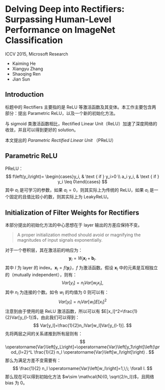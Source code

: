 # Delving Deep into Rectifiers: Surpassing Human-Level Performance on ImageNet Classification
ICCV 2015, Microsoft Research
- Kaiming He
- Xiangyu Zhang
- Shaoqing Ren
- Jian Sun


## Introduction
标题中的 Rectifiers 主要指的是 ReLU 等激活函数及其变体。本工作主要包含两部分：提出 Parametric ReLU，以及一个新的初始化方法。

与 sigmoid 类激活函数相比，Rectified Linear Unit（ReLU）加速了深度网络的收敛，并且可以得到更好的 solution。

本文提出的 *Parametric Rectified Linear Unit* （PReLU）

## Parametric ReLU
PReLU：
$$
f\left(y_i\right)= \begin{cases}y_i, & \text { if } y_i>0 \\ a_i y_i, & \text { if } y_i \leq 0\end{cases}
$$
其中 $a_i$ 是可学习的参数，如果 $a_i=0$，则其实际上为传统的 ReLU，如果 $a_i$ 是一个固定的且值比较小的数，则其实际上为 LeakyReLU。

## Initialization of Filter Weights for Rectifiers
本部分提出的初始化方法的中心思想在于 layer 输出的方差应保持不变。
> A proper initialization method should avoid or magnifying the magnitudes of input signals exponentially.

对于一个卷积层，其在激活前的响应为：
$$
\mathbf{y}_l = W_l\mathbf{x}_l+\mathbf{b}_l.
$$
其中 $l$ 为 layer 的 index。$\mathbf{x}_l=f(\mathbf{y}_l)$，$f$ 为激活函数。假设 $\mathbf{x}_l$ 中的元素是互相独立的（mutually independent），则有：
$$
Var[y_l]=n_lVar[w_lx_l],
$$
其中 $n_l$ 为连接的个数。如令 $w_l$ 的均值为 0 则可以有：
$$
Var[y_l]=n_lVar[w_l]E[x_l]^2
$$
注意到由于使用的是 ReLU 激活函数，所以可以有 $E[x_l]^2=\frac{1}{2}Var[y_{l-1}]$，由此我们可以得到：
$$
Var[y_l]=\frac{1}{2}n_lVar[w_l]Var[y_{l-1}].
$$
先将两层之间的关系递推到所有层则有：
$$
\operatorname{Var}\left[y_L\right]=\operatorname{Var}\left[y_1\right]\left(\prod_{l=2}^L \frac{1}{2} n_l \operatorname{Var}\left[w_l\right]\right) .
$$
那么为满足方差不变需要有：
$$
\frac{1}{2} n_l \operatorname{Var}\left[w_l\right]=1,\;\; \forall l.
$$
那么现在可以得到初始化方法 $w\sim \mathcal{N}(0, \sqrt{2/n_l})$，且网络 bias 为 0。
